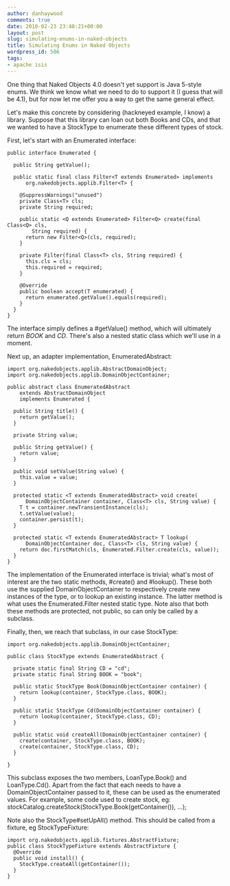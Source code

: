 ```yaml
---
author: danhaywood
comments: true
date: 2010-02-23 23:48:21+00:00
layout: post
slug: simulating-enums-in-naked-objects
title: Simulating Enums in Naked Objects
wordpress_id: 506
tags:
- apache isis
---
```


One thing that Naked Objects 4.0 doesn't yet support is Java 5-style enums.  We think we know what we need to do to support it (I guess that will be 4.1), but for now let me offer you a way to get the same general effect.

Let's make this concrete by considering (hackneyed example, I know) a library.  Suppose that this library can loan out both Books and CDs, and that we wanted to have a StockType to enumerate these different types of stock.

First, let's start with an Enumerated interface:
<!-- more -->

    
    public interface Enumerated {
    
      public String getValue();
    
      public static final class Filter<T extends Enumerated> implements
          org.nakedobjects.applib.Filter<T> {
    
        @SuppressWarnings("unused")
        private Class<T> cls;
        private String required;
    
        public static <Q extends Enumerated> Filter<Q> create(final Class<Q> cls,
            String required) {
          return new Filter<Q>(cls, required);
        }
    
        private Filter(final Class<T> cls, String required) {
          this.cls = cls;
          this.required = required;
        }
    
        @Override
        public boolean accept(T enumerated) {
          return enumerated.getValue().equals(required);
        }
      }
    }
    



The interface simply defines a #getValue() method, which will ultimately return _BOOK_ and _CD_.  There's also a nested static class which we'll use in a moment.

Next up, an adapter implementation, EnumeratedAbstract:


    
    import org.nakedobjects.applib.AbstractDomainObject;
    import org.nakedobjects.applib.DomainObjectContainer;
    
    public abstract class EnumeratedAbstract
        extends AbstractDomainObject
        implements Enumerated {
    
      public String title() {
        return getValue();
      }
    
      private String value;
    
      public String getValue() {
        return value;
      }
    
      public void setValue(String value) {
        this.value = value;
      }
    
      protected static <T extends EnumeratedAbstract> void create(
          DomainObjectContainer container, Class<T> cls, String value) {
        T t = container.newTransientInstance(cls);
        t.setValue(value);
        container.persist(t);
      }
    
      protected static <T extends EnumeratedAbstract> T lookup(
          DomainObjectContainer doc, Class<T> cls, String value) {
        return doc.firstMatch(cls, Enumerated.Filter.create(cls, value));
      }
    }
    



The implementation of the Enumerated interface is trivial; what's most of interest are the two static methods, #create() and #lookup().  These both use the supplied DomainObjectContainer to respectively create new instances of the type, or to lookup an existing instance.  The latter method is what uses the Enumerated.Filter nested static type.  Note also that both these methods are protected, not public, so can only be called by a subclass.

Finally, then, we reach that subclass, in our case StockType:


    
    import org.nakedobjects.applib.DomainObjectContainer;
    
    public class StockType extends EnumeratedAbstract {
    
      private static final String CD = "cd";
      private static final String BOOK = "book";
    
      public static StockType Book(DomainObjectContainer container) {
        return lookup(container, StockType.class, BOOK);
      }
    
      public static StockType Cd(DomainObjectContainer container) {
        return lookup(container, StockType.class, CD);
      }
    
      public static void createAll(DomainObjectContainer container) {
        create(container, StockType.class, BOOK);
        create(container, StockType.class, CD);
      }
    
    }
    



This subclass exposes the two members, LoanType.Book() and LoanType.Cd().  Apart from the fact that each needs to have a DomainObjectContainer passed to it, these can be used as the enumerated values.  For example, some code used to create stock, eg: stockCatalog.createStock(StockType.Book(getContainer()), ...);

Note also the StockType#setUpAll() method.  This should be called from a fixture, eg StockTypeFixture:


    
    import org.nakedobjects.applib.fixtures.AbstractFixture;
    public class StockTypeFixture extends AbstractFixture {
      @Override
      public void install() {
        StockType.createAll(getContainer());
      }
    }
    
